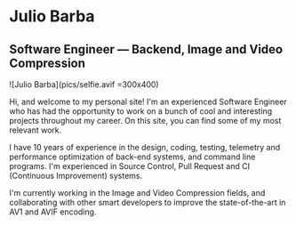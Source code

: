 # Julio Barba
## Software Engineer — Backend, Image and Video Compression

![Julio Barba](pics/selfie.avif =300x400)

Hi, and welcome to my personal site! I'm an experienced Software Engineer who has had the opportunity to work on a bunch of cool and interesting projects throughout my career. On this site, you can find some of my most relevant work.

I have 10 years of experience in the design, coding, testing, telemetry and performance optimization of back-end systems, and command line programs. I'm experienced in Source Control, Pull Request and CI (Continuous Improvement) systems.

I'm currently working in the Image and Video Compression fields, and collaborating with other smart developers to improve the state-of-the-art in AV1 and AVIF encoding.